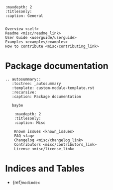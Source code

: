```{toctree}
:maxdepth: 2
:titlesonly:
:caption: General


Overview <self>
Readme <misc/readme_link>
User Guide <userguide/userguide>
Examples <examples/examples>
How to contribute <misc/contributing_link>
```

# Package documentation
```{eval-rst}
.. autosummary::
   :toctree: _autosummary
   :template: custom-module-template.rst
   :recursive:
   :caption: Package documentation

   baybe
```

```{toctree}
    :maxdepth: 2
    :titlesonly:
    :caption: Misc

    Known issues <known_issues>
    FAQ <faq>
    Changelog <misc/changelog_link>
    Contributors <misc/contributors_link>
    License <misc/license_link>
```

# Indices and Tables

- {ref}`modindex`
